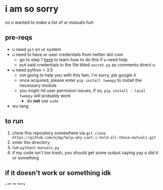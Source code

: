 # i am so sorry

so u wanted to make a list of ur mutuals huh

## pre-reqs
  * u need `git` on ur system
  * u need to have ur user credentials from twitter dot com
    * go to step 1 [here](https://ageof.info/setting-up-twitter-bot-with-python-and-tweepy "link to da blog") to learn how to do this if u need help
    * put said credentials in the file titled `secret.py` as comments direct u
  * u need python > 3.5
    * not going to help you with this fam, i'm sorry, pls google it
    * once acquired, please enter `pip install tweepy` to install the necessary module
    * you might hit user permision issues, if so, `pip install --local tweepy` will probably work
      * do **not** use `sudo`
  * wu tang
  
## to run
  1. clone this repository somewhere via `git clone https://github.com/ejmg/help-why-cant-i-hold-all-these-mutuals.git`
  2. enter the directory
  3. run `python3 mutuals.py`
  4. if my code isn't too trash, you should get some output saying yay u did it or something
  
## if it doesn't work or something idk

ᶦ ᵃᵐ ˢᵒ ˢᵒʳʳʸ
  
